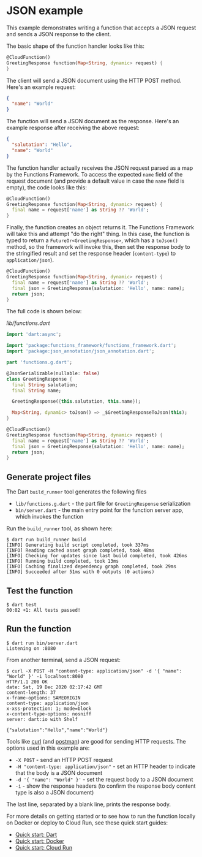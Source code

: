 # JSON example

This example demonstrates writing a function that accepts a JSON request and
sends a JSON response to the client.

The basic shape of the function handler looks like this:

```dart
@CloudFunction()
GreetingResponse function(Map<String, dynamic> request) {
}
```

The client will send a JSON document using the HTTP POST method. Here's an
example request:

```json
{
  "name": "World"
}

```

The function will send a JSON document as the response. Here's an example
response after receiving the above request:

```json
{
  "salutation": "Hello",
  "name": "World"
}
```

The function handler actually receives the JSON request parsed as a map by the
Functions Framework. To access the expected `name` field of the request
document (and provide a default value in case the `name` field is empty), the
code looks like this:

```dart
@CloudFunction()
GreetingResponse function(Map<String, dynamic> request) {
  final name = request['name'] as String ?? 'World';
}
```

Finally, the function creates an object returns it. The Functions Framework will
take this and attempt "do the right" thing. In this case, the function is typed
to return a `FutureOr<GreetingResponse>`, which has a `toJson()` method, so the
framework will invoke this, then set the response body to the stringified result
and set the response header (`content-type`) to `application/json`).

```dart
@CloudFunction()
GreetingResponse function(Map<String, dynamic> request) {
  final name = request['name'] as String ?? 'World';
  final json = GreetingResponse(salutation: 'Hello', name: name);
  return json;
}
```

The full code is shown below:

_lib/functions.dart_

```dart
import 'dart:async';

import 'package:functions_framework/functions_framework.dart';
import 'package:json_annotation/json_annotation.dart';

part 'functions.g.dart';

@JsonSerializable(nullable: false)
class GreetingResponse {
  final String salutation;
  final String name;

  GreetingResponse({this.salutation, this.name});

  Map<String, dynamic> toJson() => _$GreetingResponseToJson(this);
}

@CloudFunction()
GreetingResponse function(Map<String, dynamic> request) {
  final name = request['name'] as String ?? 'World';
  final json = GreetingResponse(salutation: 'Hello', name: name);
  return json;
}
```

## Generate project files

The Dart `build_runner` tool generates the following files

- `lib/functions.g.dart` - the part file for `GreetingResponse` serialization
- `bin/server.dart` - the main entry point for the function server app, which
  invokes the function

Run the `build_runner` tool, as shown here:

```shell
$ dart run build_runner build
[INFO] Generating build script completed, took 337ms
[INFO] Reading cached asset graph completed, took 48ms
[INFO] Checking for updates since last build completed, took 426ms
[INFO] Running build completed, took 13ms
[INFO] Caching finalized dependency graph completed, took 29ms
[INFO] Succeeded after 51ms with 0 outputs (0 actions)
```

## Test the function

```shell
$ dart test
00:02 +1: All tests passed!
```

## Run the function

```shell
$ dart run bin/server.dart
Listening on :8080
```

From another terminal, send a JSON request:

```shell
$ curl -X POST -H "content-type: application/json" -d '{ "name": "World" }' -i localhost:8080
HTTP/1.1 200 OK
date: Sat, 19 Dec 2020 02:17:42 GMT
content-length: 37
x-frame-options: SAMEORIGIN
content-type: application/json
x-xss-protection: 1; mode=block
x-content-type-options: nosniff
server: dart:io with Shelf

{"salutation":"Hello","name":"World"}
```

Tools like [curl] (and [postman]) are good for sending HTTP requests. The
options used in this example are:

- `-X POST` - send an HTTP POST request
- `-H "content-type: application/json"` - set an HTTP header to indicate that
  the body is a JSON document
- `-d '{ "name": "World" }'` - set the request body to a JSON document
- `-i` - show the response headers (to confirm the response body content type is
  also a JSON document)

The last line, separated by a blank line, prints the response body.

For more details on getting started or to see how to run the function locally on
Docker or deploy to Cloud Run, see these quick start guides:

- [Quick start: Dart](/docs/quick-starts/01-quick-start-dart.md)
- [Quick start: Docker](/docs/quick-starts/02-quick-start-docker.md)
- [Quick start: Cloud Run](/docs/quick-starts/03-quick-start-cloud-run.md)

<!-- reference links -->

[curl]: https://curl.se/docs/manual.html

[postman]: https://www.postman.com/product/api-client/
